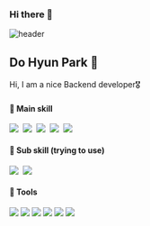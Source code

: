 ### Hi there 👋

<!--
**freesin/freesin** is a ✨ _special_ ✨ repository because its `README.md` (this file) appears on your GitHub profile.

Here are some ideas to get you started:

- 🔭 I’m currently working on ...
- 🌱 I’m currently learning ...
- 👯 I’m looking to collaborate on ...
- 🤔 I’m looking for help with ...
- 💬 Ask me about ...
- 📫 How to reach me: ...
- 😄 Pronouns: ...
- ⚡ Fun fact: ...
-->


![header](https://capsule-render.vercel.app/api?type=waving&color=auto&height=300&section=header&text=Hi%20there!&fontSize=90&animation=fadeIn&fontAlignY=38&desc=I'm%20DoHyun&descAlignY=51&descAlign=62)


## Do Hyun Park 🌱
Hi, I am a nice Backend developer🎖
<br/>

#### 🥇 Main skill
<p>
  <img src="https://img.shields.io/badge/Python-F7DF1E?&logo=python&logoColor=black"/></a>&nbsp 
  <img src="https://img.shields.io/badge/-Django-61DAFB?logo=Django&logoColor=black" />&nbsp
  <img src="https://img.shields.io/badge/-Java-593D88?logo=Java&logoColor=white" />&nbsp   
  <img src="https://img.shields.io/badge/Spring-339933?logo=Spring&logoColor=white" />&nbsp 
  <img src="https://img.shields.io/badge/SQL-F68212?&logo=SQL&logoColor=white"/>&nbsp
</p>

#### 🥈 Sub skill (trying to use)
<p>
  <img src="https://img.shields.io/badge/-JavaScript-3178C6?logo=JavaScript&logoColor=white" />&nbsp 
  <img src="https://img.shields.io/badge/-react-black?logo=react&logoColor=white" />
</p>

#### 🥉 Tools
<p>
  <img src="https://img.shields.io/badge/Git/Github-F05032?&logo=Git&logoColor=white"/></a> 
  <img src="https://img.shields.io/badge/Sourcetree-0052CC?&logo=Sourcetree&logoColor=white"/></a> 
  <img src="https://img.shields.io/badge/Jenkins-D24939?&logo=Jenkins&logoColor=white"/></a> 
  <img src="https://img.shields.io/badge/Jira/Wiki-0052CC?&logo=Jira&logoColor=white"/></a> 
  <img src="https://img.shields.io/badge/VScode-007ACC?&logo=Visual Studio Code&logoColor=white"/></a> 
  <img src="https://img.shields.io/badge/PyCharm-000000?&logo=PyCharm&logoColor=white"/></a> 
</p>
